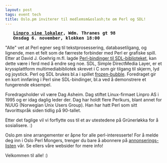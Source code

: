 ```yaml
---
layout: post
tags: event tech
title: Oslo.pm inviterer til medlemsm&oslash;te om Perl og SDL!
---
```

<pre>
   <strong><a href="http://linpro.no/?page=kart">Linpro sine lokaler</a>, Wdm. Thranes gt 98
   Onsdag 6. november, klokken 18:00</strong>
</pre>

<p>&quot;Alle&quot; vet at Perl egner seg til tekstprosessering, databasetilgang, og
lignende, men et felt som de færreste forbinder med Perl er grafiske
spill. Etter at David J. Goehrig m.fl. lagde <a href="http://sdlperl.org/">Perl-bindinger til
SDL-biblioteket</a>, kan dette være i ferd med å endre seg noe. SDL, Simple
DirectMedia Layer, er et kryssplattform multimediabibliotek skrevet i C
som gir tilgang til skjerm, lyd og joystick. Perl og SDL brukes bl.a i
spillet <a href="http://www.frozen-bubble.org/">frozen-bubble</a>. Foredraget gir en kort innføring i Perl sine
SDL-bindinger, bl.a ved å demonstrere et fungerende eksempel.</p>

<p>Foredragsholder vil være Dag Asheim. Dag stiftet Linux-firmaet Linpro AS
i 1995 og er idag daglig leder der. Dag har holdt flere Perlkurs, blant
annet for NUUG (Norwegian Unix Users Group).  Han har hatt Perl som sitt
favorittspråk siden tidlig på 90-tallet.</p>

<p>Etter det faglige vil vi forflytte oss til et av utestedene på
Grünerløkka for å sosialisere. :)</p>


<p>Oslo.pm sine arrangementer er åpne for alle perl-interesserte! For å
melde deg inn i Oslo Perl Mongers, trenger du bare å abonnere på
<a href="http://mail.pm.org/mailman/listinfo/oslo">annonserings-listen</a> vår. Se ellers våre websider for mere info!</p>

<p>Velkommen til alle! :)</p>
